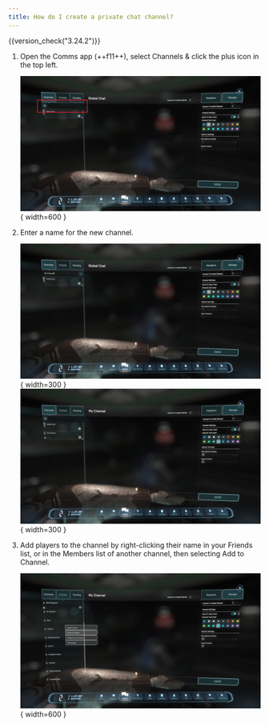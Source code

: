 ```yaml
---
title: How do I create a private chat channel?
---
```


{{version_check("3.24.2")}}

1. Open the Comms app (++f11++), select Channels & click the plus icon in the
top left.

    ![New Channel](
        ./images/create-channel/new-channel.jpg){ width=600 }

1. Enter a name for the new channel.

    ![Enter Name](
        ./images/create-channel/enter-name.jpg){ width=300 }
    ![Created Channel](
        ./images/create-channel/channel-created.jpg){ width=300 }

1. Add players to the channel by right-clicking their name in your Friends list,
or in the Members list of another channel, then selecting Add to Channel.

    ![Add Player to Channel](
        ./images/create-channel/add-player.jpg){ width=600 }
